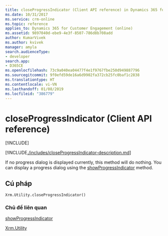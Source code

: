 ```yaml
---
title: closeProgressIndicator (Client API reference) in Dynamics 365 for Customer Engagement| MicrosoftDocs
ms.date: 10/31/2017
ms.service: crm-online
ms.topic: reference
applies_to: Dynamics 365 for Customer Engagement (online)
ms.assetid: 9897040d-ebe9-4e3f-8507-786d8b708add
author: KumarVivek
ms.author: kvivek
manager: amyla
search.audienceType:
- developer
search.app:
- D365CE
ms.openlocfilehash: 73c9a040ea04477f4e1f9767fbe250d949887796
ms.sourcegitcommit: 9f0efd59de16a6d9902fa372cb25fc0baf1c2838
ms.translationtype: HT
ms.contentlocale: vi-VN
ms.lasthandoff: 01/08/2019
ms.locfileid: "386779"
---
```

# <a name="closeprogressindicator-client-api-reference"></a>closeProgressIndicator (Client API reference)

[!INCLUDE[](../../../../includes/cc_applies_to_update_9_0_0.md)]

[!INCLUDE[./includes/closeProgressIndicator-description.md](./includes/closeProgressIndicator-description.md)]

If no progress dialog is displayed currently, this method will do nothing. You can display a progress dialog using the [showProgressIndicator](showProgressIndicator.md) method. 

## <a name="syntax"></a>Cú pháp

`Xrm.Utility.closeProgressIndicator()`

### <a name="related-topics"></a>Chủ đề liên quan

[showProgressIndicator](showProgressIndicator.md)

[Xrm.Utility](../xrm-utility.md)




